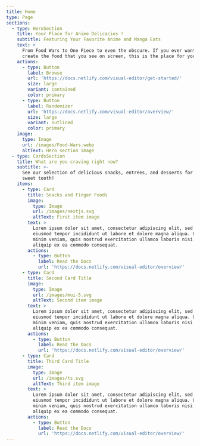 ```yaml
---
title: Home
type: Page
sections:
  - type: HeroSection
    title: Your Place for Anime Delicacies !
    subtitle: Featuring Your Favorite Anime and Manga Eats
    text: >
      From Food Wars to One Piece to even the obscure. If you ever wanted to
      create the food that you see on screen, this is the place for you!
    actions:
      - type: Button
        label: Browse
        url: 'https://docs.netlify.com/visual-editor/get-started/'
        size: large
        variant: contained
        color: primary
      - type: Button
        label: Randomizer
        url: 'https://docs.netlify.com/visual-editor/overview/'
        size: large
        variant: outlined
        color: primary
    image:
      type: Image
      url: /images/Food-Wars.webp
      altText: Hero section image
  - type: CardsSection
    title: What are you craving right now?
    subtitle: >-
      See our selection of delicious snacks, entrees, and desserts for your
      sweet tooth!
    items:
      - type: Card
        title: Snacks and Finger Foods
        image:
          type: Image
          url: /images/nextjs.svg
          altText: First item image
        text: >
          Lorem ipsum dolor sit amet, consectetur adipiscing elit, sed do
          eiusmod tempor incididunt ut labore et dolore magna aliqua. Ut enim ad
          minim veniam, quis nostrud exercitation ullamco laboris nisi ut
          aliquip ex ea commodo consequat.
        actions:
          - type: Button
            label: Read the Docs
            url: 'https://docs.netlify.com/visual-editor/overview/'
      - type: Card
        title: Second Card Title
        image:
          type: Image
          url: /images/mui-5.svg
          altText: Second item image
        text: >
          Lorem ipsum dolor sit amet, consectetur adipiscing elit, sed do
          eiusmod tempor incididunt ut labore et dolore magna aliqua. Ut enim ad
          minim veniam, quis nostrud exercitation ullamco laboris nisi ut
          aliquip ex ea commodo consequat.
        actions:
          - type: Button
            label: Read the Docs
            url: 'https://docs.netlify.com/visual-editor/overview/'
      - type: Card
        title: Third Card Title
        image:
          type: Image
          url: /images/ts.svg
          altText: Third item image
        text: >
          Lorem ipsum dolor sit amet, consectetur adipiscing elit, sed do
          eiusmod tempor incididunt ut labore et dolore magna aliqua. Ut enim ad
          minim veniam, quis nostrud exercitation ullamco laboris nisi ut
          aliquip ex ea commodo consequat.
        actions:
          - type: Button
            label: Read the Docs
            url: 'https://docs.netlify.com/visual-editor/overview/'
---
```

